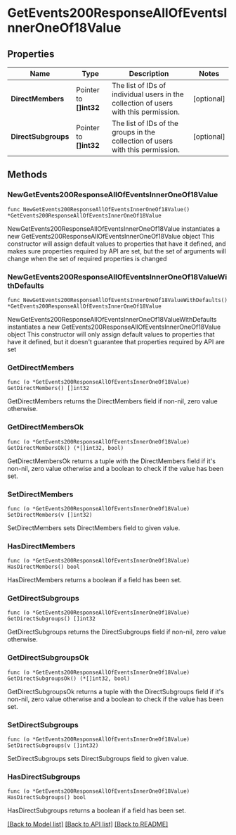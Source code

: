 # GetEvents200ResponseAllOfEventsInnerOneOf18Value

## Properties

Name | Type | Description | Notes
------------ | ------------- | ------------- | -------------
**DirectMembers** | Pointer to **[]int32** | The list of IDs of individual users in the collection of users with this permission.  | [optional] 
**DirectSubgroups** | Pointer to **[]int32** | The list of IDs of the groups in the collection of users with this permission.  | [optional] 

## Methods

### NewGetEvents200ResponseAllOfEventsInnerOneOf18Value

`func NewGetEvents200ResponseAllOfEventsInnerOneOf18Value() *GetEvents200ResponseAllOfEventsInnerOneOf18Value`

NewGetEvents200ResponseAllOfEventsInnerOneOf18Value instantiates a new GetEvents200ResponseAllOfEventsInnerOneOf18Value object
This constructor will assign default values to properties that have it defined,
and makes sure properties required by API are set, but the set of arguments
will change when the set of required properties is changed

### NewGetEvents200ResponseAllOfEventsInnerOneOf18ValueWithDefaults

`func NewGetEvents200ResponseAllOfEventsInnerOneOf18ValueWithDefaults() *GetEvents200ResponseAllOfEventsInnerOneOf18Value`

NewGetEvents200ResponseAllOfEventsInnerOneOf18ValueWithDefaults instantiates a new GetEvents200ResponseAllOfEventsInnerOneOf18Value object
This constructor will only assign default values to properties that have it defined,
but it doesn't guarantee that properties required by API are set

### GetDirectMembers

`func (o *GetEvents200ResponseAllOfEventsInnerOneOf18Value) GetDirectMembers() []int32`

GetDirectMembers returns the DirectMembers field if non-nil, zero value otherwise.

### GetDirectMembersOk

`func (o *GetEvents200ResponseAllOfEventsInnerOneOf18Value) GetDirectMembersOk() (*[]int32, bool)`

GetDirectMembersOk returns a tuple with the DirectMembers field if it's non-nil, zero value otherwise
and a boolean to check if the value has been set.

### SetDirectMembers

`func (o *GetEvents200ResponseAllOfEventsInnerOneOf18Value) SetDirectMembers(v []int32)`

SetDirectMembers sets DirectMembers field to given value.

### HasDirectMembers

`func (o *GetEvents200ResponseAllOfEventsInnerOneOf18Value) HasDirectMembers() bool`

HasDirectMembers returns a boolean if a field has been set.

### GetDirectSubgroups

`func (o *GetEvents200ResponseAllOfEventsInnerOneOf18Value) GetDirectSubgroups() []int32`

GetDirectSubgroups returns the DirectSubgroups field if non-nil, zero value otherwise.

### GetDirectSubgroupsOk

`func (o *GetEvents200ResponseAllOfEventsInnerOneOf18Value) GetDirectSubgroupsOk() (*[]int32, bool)`

GetDirectSubgroupsOk returns a tuple with the DirectSubgroups field if it's non-nil, zero value otherwise
and a boolean to check if the value has been set.

### SetDirectSubgroups

`func (o *GetEvents200ResponseAllOfEventsInnerOneOf18Value) SetDirectSubgroups(v []int32)`

SetDirectSubgroups sets DirectSubgroups field to given value.

### HasDirectSubgroups

`func (o *GetEvents200ResponseAllOfEventsInnerOneOf18Value) HasDirectSubgroups() bool`

HasDirectSubgroups returns a boolean if a field has been set.


[[Back to Model list]](../README.md#documentation-for-models) [[Back to API list]](../README.md#documentation-for-api-endpoints) [[Back to README]](../README.md)


